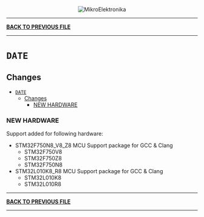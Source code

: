 <p align="center">
  <img src="http://www.mikroe.com/img/designs/beta/logo_small.png?raw=true" alt="MikroElektronika"/>
</p>

---

**[BACK TO PREVIOUS FILE](../changelog.md)**

---

# `DATE`

## Changes

- [`DATE`](#date)
  - [Changes](#changes)
    - [NEW HARDWARE](#new-hardware)

### NEW HARDWARE

Support added for following hardware:

+ STM32F750N8_V8_Z8 MCU Support package for GCC & Clang
  + STM32F750V8
  + STM32F750Z8
  + STM32F750N8
+ STM32L010K8_R8 MCU Support package for GCC & Clang
  + STM32L010K8
  + STM32L010R8

---

**[BACK TO PREVIOUS FILE](../changelog.md)**

---
